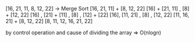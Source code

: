 [16, 21, 11, 8, 12, 22] -> Merge Sort
[16, 21, 11] + [8, 12, 22]
[16] + [21, 11] , [8] + [12, 22]
[16] , [21] + [11] , [8] , [12] + [22]
[16], [11, 21] , [8] , [12, 22]
[11, 16, 21] + [8, 12, 22]
[8, 11, 12, 16, 21, 22]

by control operation and cause of dividing the array => O(nlogn)